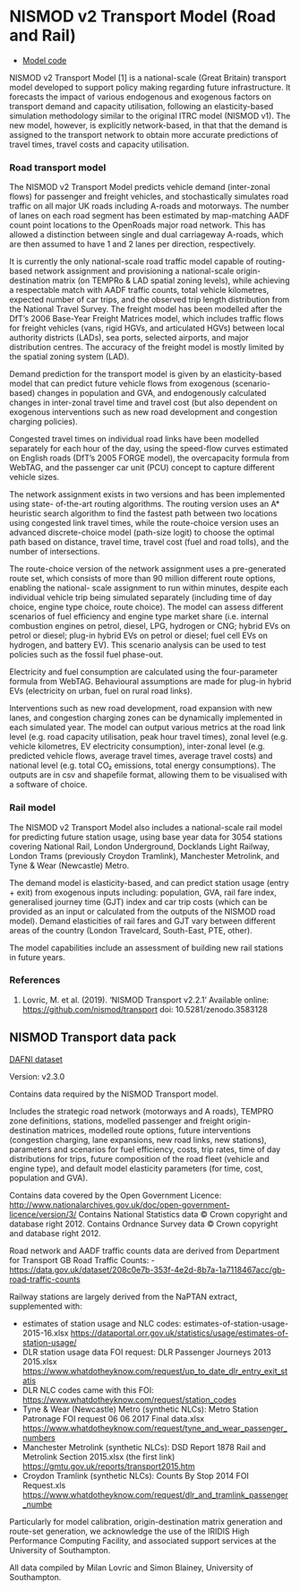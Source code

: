 # NISMOD v2 Transport Model (Road and Rail)

- [Model code](https://github.com/nismod/transport)


NISMOD v2 Transport Model [1] is a national-scale (Great Britain) transport model
developed to support policy making regarding future infrastructure. It forecasts
the impact of various endogenous and exogenous factors on transport demand and
capacity utilisation, following an elasticity-based simulation methodology
similar to the original ITRC model (NISMOD v1). The new model, however, is
explicitly network-based, in that that the demand is assigned to the transport
network to obtain more accurate predictions of travel times, travel costs and
capacity utilisation.

### Road transport model

The NISMOD v2 Transport Model predicts vehicle demand (inter-zonal flows) for
passenger and freight vehicles, and stochastically simulates road traffic on all
major UK roads including A-roads and motorways. The number of lanes on each road
segment has been estimated by map-matching AADF count point locations to the
OpenRoads major road network. This has allowed a distinction between single and
dual carriageway A-roads, which are then assumed to have 1 and 2 lanes per
direction, respectively.

It is currently the only national-scale road traffic model capable of
routing-based network assignment and provisioning a national-scale
origin-destination matrix (on TEMPRo & LAD spatial zoning levels), while
achieving a respectable match with AADF traffic counts, total vehicle
kilometres, expected number of car trips, and the observed trip length
distribution from the National Travel Survey. The freight model has been
modelled after the DfT’s 2006 Base-Year Freight Matrices model, which includes
traffic flows for freight vehicles (vans, rigid HGVs, and articulated HGVs)
between local authority districts (LADs), sea ports, selected airports, and
major distribution centres. The accuracy of the freight model is mostly limited
by the spatial zoning system (LAD).

Demand prediction for the transport model is given by an elasticity-based model
that can predict future vehicle flows from exogenous (scenario-based) changes in
population and GVA, and endogenously calculated changes in inter-zonal travel
time and travel cost (but also dependent on exogenous interventions such as new
road development and congestion charging policies).

Congested travel times on individual road links have been modelled separately
for each hour of the day, using the speed-flow curves estimated on English roads
(DfT’s 2005 FORGE model), the overcapacity formula from WebTAG, and the
passenger car unit (PCU) concept to capture different vehicle sizes.

The network assignment exists in two versions and has been implemented using
state- of-the-art routing algorithms. The routing version uses an A* heuristic
search algorithm to find the fastest path between two locations using congested
link travel times, while the route-choice version uses an advanced
discrete-choice model (path-size logit) to choose the optimal path based on
distance, travel time, travel cost (fuel and road tolls), and the number of
intersections.

The route-choice version of the network assignment uses a pre-generated route
set, which consists of more than 90 million different route options, enabling
the national- scale assignment to run within minutes, despite each individual
vehicle trip being simulated separately (including time of day choice, engine
type choice, route choice). The model can assess different scenarios of fuel
efficiency and engine type market share (i.e. internal combustion engines on
petrol, diesel, LPG, hydrogen or CNG; hybrid EVs on petrol or diesel; plug-in
hybrid EVs on petrol or diesel; fuel cell EVs on hydrogen, and battery EV). This
scenario analysis can be used to test policies such as the fossil fuel
phase-out.

Electricity and fuel consumption are calculated using the four-parameter formula
from WebTAG. Behavioural assumptions are made for plug-in hybrid EVs
(electricity on urban, fuel on rural road links).

Interventions such as new road development, road expansion with new lanes, and
congestion charging zones can be dynamically implemented in each simulated year.
The model can output various metrics at the road link level (e.g. road capacity
utilisation, peak hour travel times), zonal level (e.g. vehicle kilometres, EV
electricity consumption), inter-zonal level (e.g. predicted vehicle flows,
average travel times, average travel costs) and national level (e.g. total CO₂
emissions, total energy consumptions). The outputs are in csv and shapefile
format, allowing them to be visualised with a software of choice.

### Rail model

The NISMOD v2 Transport Model also includes a national-scale rail model for
predicting future station usage, using base year data for 3054 stations covering
National Rail, London Underground, Docklands Light Railway, London Trams
(previously Croydon Tramlink), Manchester Metrolink, and Tyne & Wear (Newcastle)
Metro.

The demand model is elasticity-based, and can predict station usage (entry +
exit) from exogenous inputs including: population, GVA, rail fare index,
generalised journey time (GJT) index and car trip costs (which can be provided
as an input or calculated from the outputs of the NISMOD road model). Demand
elasticities of rail fares and GJT vary between different areas of the country
(London Travelcard, South-East, PTE, other).

The model capabilities include an assessment of building new rail stations in
future years.

### References

1. Lovric, M. et al. (2019). ‘NISMOD Transport v2.2.1’ Available online:
   https://github.com/nismod/transport doi: 10.5281/zenodo.3583128


## NISMOD Transport data pack

[DAFNI dataset](https://facility.secure.dafni.rl.ac.uk/data/details?dataset_id=dbfe6814-3fd3-4e94-8c30-ccfec60c9989&version_id=df234857-a622-4b83-bec1-c72b1c7ed8b6&metadata_id=2cbc52e7-d987-48ac-8e38-9f2da417ad35)

Version: v2.3.0

Contains data required by the NISMOD Transport model.

Includes the strategic road network (motorways and A roads), TEMPRO zone
definitions, stations, modelled passenger and freight origin-destination
matrices, modelled route options, future interventions (congestion charging,
lane expansions, new road links, new stations), parameters and scenarios for
fuel efficiency, costs, trip rates, time of day distributions for trips, future
composition of the road fleet (vehicle and engine type), and default model
elasticity parameters (for time, cost, population and GVA).

Contains data covered by the Open Government Licence:
http://www.nationalarchives.gov.uk/doc/open-government-licence/version/3/
Contains National Statistics data © Crown copyright and database right 2012.
Contains Ordnance Survey data © Crown copyright and database right 2012.

Road network and AADF traffic counts data are derived from Department for
Transport GB Road Traffic Counts: -
https://data.gov.uk/dataset/208c0e7b-353f-4e2d-8b7a-1a7118467acc/gb-road-traffic-counts

Railway stations are largely derived from the NaPTAN extract, supplemented with:
- estimates of station usage and NLC codes:
  estimates-of-station-usage-2015-16.xlsx
  https://dataportal.orr.gov.uk/statistics/usage/estimates-of-station-usage/
- DLR station usage data FOI request: DLR Passenger Journeys 2013 2015.xlsx
  https://www.whatdotheyknow.com/request/up_to_date_dlr_entry_exit_statis
- DLR NLC codes came with this FOI: https://www.whatdotheyknow.com/request/station_codes
- Tyne & Wear (Newcastle) Metro (synthetic NLCs): Metro Station Patronage FOI
  request 06 06 2017 Final data.xlsx
  https://www.whatdotheyknow.com/request/tyne_and_wear_passenger_numbers
- Manchester Metrolink (synthetic NLCs): DSD Report 1878 Rail and Metrolink
  Section 2015.xlsx (the first link)
  https://gmtu.gov.uk/reports/transport2015.htm
- Croydon Tramlink (synthetic NLCs): Counts By Stop 2014 FOI Request.xls
  https://www.whatdotheyknow.com/request/dlr_and_tramlink_passenger_numbe

Particularly for model calibration, origin-destination matrix generation and
route-set generation, we acknowledge the use of the IRIDIS High Performance
Computing Facility, and associated support services at the University of
Southampton.

All data compiled by Milan Lovric and Simon Blainey, University of Southampton.
